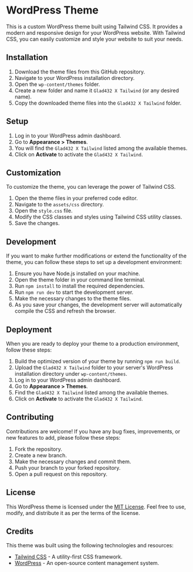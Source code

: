 # WordPress Theme

This is a custom WordPress theme built using Tailwind CSS. It provides a modern and responsive design for your WordPress website. With Tailwind CSS, you can easily customize and style your website to suit your needs.

## Installation

1. Download the theme files from this GitHub repository.
2. Navigate to your WordPress installation directory.
3. Open the `wp-content/themes` folder.
4. Create a new folder and name it `Glad432 X Tailwind` (or any desired name).
5. Copy the downloaded theme files into the `Glad432 X Tailwind` folder.

## Setup

1. Log in to your WordPress admin dashboard.
2. Go to **Appearance > Themes**.
3. You will find the `Glad432 X Tailwind` listed among the available themes.
4. Click on **Activate** to activate the `Glad432 X Tailwind`.

## Customization

To customize the theme, you can leverage the power of Tailwind CSS.

1. Open the theme files in your preferred code editor.
2. Navigate to the `assets/css` directory.
3. Open the `style.css` file.
4. Modify the CSS classes and styles using Tailwind CSS utility classes.
5. Save the changes.

## Development

If you want to make further modifications or extend the functionality of the theme, you can follow these steps to set up a development environment:

1. Ensure you have Node.js installed on your machine.
2. Open the theme folder in your command line terminal.
3. Run `npm install` to install the required dependencies.
4. Run `npm run dev` to start the development server.
5. Make the necessary changes to the theme files.
6. As you save your changes, the development server will automatically compile the CSS and refresh the browser.

## Deployment

When you are ready to deploy your theme to a production environment, follow these steps:

1. Build the optimized version of your theme by running `npm run build`.
2. Upload the `Glad432 X Tailwind` folder to your server's WordPress installation directory under `wp-content/themes`.
3. Log in to your WordPress admin dashboard.
4. Go to **Appearance > Themes**.
5. Find the `Glad432 X Tailwind` listed among the available themes.
6. Click on **Activate** to activate the `Glad432 X Tailwind`.

## Contributing

Contributions are welcome! If you have any bug fixes, improvements, or new features to add, please follow these steps:

1. Fork the repository.
2. Create a new branch.
3. Make the necessary changes and commit them.
4. Push your branch to your forked repository.
5. Open a pull request on this repository.

## License

This WordPress theme is licensed under the [MIT License](LICENSE). Feel free to use, modify, and distribute it as per the terms of the license.

## Credits

This theme was built using the following technologies and resources:

- [Tailwind CSS](https://tailwindcss.com/) - A utility-first CSS framework.
- [WordPress](https://wordpress.org/) - An open-source content management system.
